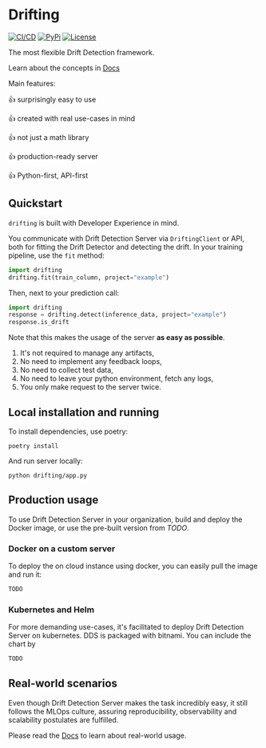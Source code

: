 # Drifting

[![CI/CD](https://github.com/smolendawid/cacha/actions/workflows/cicd.yaml/badge.svg)](https://github.com/sign-ai/drifting/actions/workflows/precommit.yaml)
[![PyPi](https://img.shields.io/pypi/v/cacha?label=PyPI&logo=pypi)](https://pypi.org/project/cacha/)
[![License](https://img.shields.io/pypi/l/cacha.svg)](https://github.com/sign-ai/drifting/blob/main/LICENSE)

The most flexible Drift Detection framework.

Learn about the concepts in
[Docs](https://sign-ai.github.io/drifting/)

Main features:

:+1: surprisingly easy to use

:+1: created with real use-cases in mind

:+1: not just a math library

:+1: production-ready server

:+1: Python-first, API-first

## Quickstart

`drifting` is built with Developer Experience in mind.

You communicate with Drift Detection Server via `DriftingClient` or API,
both for fitting the Drift Detector and detecting the drift. In your training
pipeline, use the `fit` method:

```python
import drifting
drifting.fit(train_column, project="example")

```

Then, next to your prediction call:

```python
import drifting
response = drifting.detect(inference_data, project="example")
response.is_drift
```

Note that this makes the usage of the server **as easy as possible**.

1. It's not required to manage any artifacts,
1. No need to implement any feedback loops,
1. No need to collect test data,
1. No need to leave your python environment, fetch any logs,
1. You only make request to the server twice.

## Local installation and running

To install dependencies, use poetry:

```
poetry install
```

And run server locally:

```
python drifting/app.py
```

## Production usage

To use Drift Detection Server in your organization,
build and deploy the Docker image, or use the pre-built version from _TODO_.

### Docker on a custom server

To deploy the on cloud instance using docker, you can easily pull the image
and run it:

```python
TODO
```

### Kubernetes and Helm

For more demanding use-cases, it's facilitated to deploy Drift Detection Server
on kubernetes. DDS is packaged with bitnami. You can include the chart by

```python
TODO
```

## Real-world scenarios

Even though Drift Detection Server makes the task incredibly easy,
it still follows the MLOps culture, assuring reproducibility,
observability and scalability postulates are fulfilled.

Please read the [Docs](https://sign-ai.github.io/drifting/)
to learn about real-world usage.
